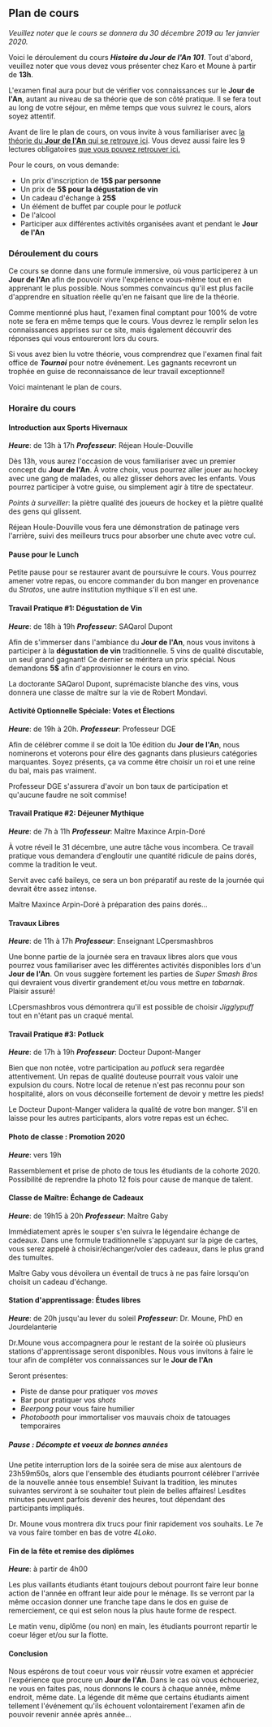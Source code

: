 ## Plan de cours

*Veuillez noter que le cours se donnera du 30 décembre 2019 au 1er janvier 2020.*

Voici le déroulement du cours ***Histoire du Jour de l'An 101***. Tout d'abord, veuillez noter que vous devez vous présenter chez Karo et Moune à partir de **13h**.

L'examen final aura pour but de vérifier vos connaissances sur le **Jour de l'An**, autant au niveau de sa théorie que de son côté pratique. Il se fera tout au long de votre séjour, en même temps que vous suivrez le cours, alors soyez attentif. 

Avant de lire le plan de cours, on vous invite à vous familiariser avec [la théorie du **Jour de l'An** qui se retrouve ici](theorie.md). Vous devez aussi faire les 9 lectures obligatoires [que vous pouvez retrouver ici.](index.md)

Pour le cours, on vous demande:
- Un prix d'inscription de **15$ par personne**
- Un prix de **5$ pour la dégustation de vin**
- Un cadeau d'échange à **25$**
- Un élément de buffet par couple pour le *potluck*
- De l'alcool
- Participer aux différentes activités organisées avant et pendant le **Jour de l'An**


### Déroulement du cours

Ce cours se donne dans une formule immersive, où vous participerez à un **Jour de l'An** afin de pouvoir vivre l'expérience vous-même tout en en apprenant le plus possible. Nous sommes convaincus qu'il est plus facile d'apprendre en situation réelle qu'en ne faisant que lire de la théorie. 

Comme mentionné plus haut, l'examen final comptant pour 100% de votre note se fera en même temps que le cours. Vous devrez le remplir selon les connaissances apprises sur ce site, mais également découvrir des réponses qui vous entoureront lors du cours.

Si vous avez bien lu votre théorie, vous comprendrez que l'examen final fait office de ***Tournoi*** pour notre événement. Les gagnants recevront un trophée en guise de reconnaissance de leur travail exceptionnel!

Voici maintenant le plan de cours.

### Horaire du cours

#### Introduction aux Sports Hivernaux

***Heure***: de 13h à 17h 
***Professeur***: Réjean Houle-Douville

Dès 13h, vous aurez l'occasion de vous familiariser avec un premier concept du **Jour de l'An**. À votre choix, vous pourrez aller jouer au hockey avec une gang de malades, ou allez glisser dehors avec les enfants. Vous pourrez participer à votre guise, ou simplement agir à titre de spectateur.

*Points à surveiller*: la piètre qualité des joueurs de hockey et la piètre qualité des gens qui glissent.

Réjean Houle-Douville vous fera une démonstration de patinage vers l'arrière, suivi des meilleurs trucs pour absorber une chute avec votre cul.

#### Pause pour le Lunch

Petite pause pour se restaurer avant de poursuivre le cours. Vous pourrez amener votre repas, ou encore commander du bon manger en provenance du *Stratos*, une autre institution mythique s'il en est une.

#### Travail Pratique #1: Dégustation de Vin

***Heure***: de 18h à 19h 
***Professeur***: SAQarol Dupont

Afin de s'immerser dans l'ambiance du **Jour de l'An**, nous vous invitons à participer à la **dégustation de vin** traditionnelle. 5 vins de qualité discutable, un seul grand gagnant! Ce dernier se méritera un prix spécial. Nous demandons **5$** afin d'approvisionner le cours en vino.

La doctorante SAQarol Dupont, suprémaciste blanche des vins, vous donnera une classe de maître sur la vie de Robert Mondavi.

#### Activité Optionnelle Spéciale: Votes et Élections

***Heure***: de 19h à 20h.
***Professeur***: Professeur DGE

Afin de célébrer comme il se doit la 10e édition du **Jour de l'An**, nous nominerons et voterons pour élire des gagnants dans plusieurs catégories marquantes. Soyez présents, ça va comme être choisir un roi et une reine du bal, mais pas vraiment.

Professeur DGE s'assurera d'avoir un bon taux de participation et qu'aucune faudre ne soit commise!

#### Travail Pratique #2: Déjeuner Mythique

***Heure***: de 7h à 11h 
***Professeur***: Maître Maxince Arpin-Doré

À votre réveil le 31 décembre, une autre tâche vous incombera. Ce travail pratique vous demandera d'engloutir une quantité ridicule de pains dorés, comme la tradition le veut. 

Servit avec café baileys, ce sera un bon préparatif au reste de la journée qui devrait être assez intense.

Maître Maxince Arpin-Doré à préparation des pains dorés...

#### Travaux Libres

***Heure***: de 11h à 17h 
***Professeur***: Enseignant LCpersmashbros

Une bonne partie de la journée sera en travaux libres alors que vous pourrez vous familiariser avec les différentes activités disponibles lors d'un **Jour de l'An**. On vous suggère fortement les parties de *Super Smash Bros* qui devraient vous divertir grandement et/ou vous mettre en *tabarnak*. Plaisir assuré!

LCpersmashbros vous démontrera qu'il est possible de choisir *Jigglypuff* tout en n'étant pas un craqué mental.

#### Travail Pratique #3: Potluck

***Heure***: de 17h à 19h 
***Professeur***: Docteur Dupont-Manger

Bien que non notée, votre participation au *potluck* sera regardée attentivement. Un repas de qualité douteuse pourrait vous valoir une expulsion du cours. Notre local de retenue n'est pas reconnu pour son hospitalité, alors on vous déconseille fortement de devoir y mettre les pieds!

Le Docteur Dupont-Manger validera la qualité de votre bon manger. S'il en laisse pour les autres participants, alors votre repas est un échec.

#### Photo de classe : Promotion 2020

***Heure***: vers 19h

Rassemblement et prise de photo de tous les étudiants de la cohorte 2020. Possibilité de reprendre la photo 12 fois pour cause de manque de talent. 

#### Classe de Maître: Échange de Cadeaux

***Heure***: de 19h15 à 20h 
***Professeur***: Maître Gaby

Immédiatement après le souper s'en suivra le légendaire échange de cadeaux. Dans une formule traditionnelle s'appuyant sur la pige de cartes, vous serez appelé à choisir/échanger/voler des cadeaux, dans le plus grand des tumultes.

Maître Gaby vous dévoilera un éventail de trucs à ne pas faire lorsqu'on choisit un cadeau d'échange.

#### Station d'apprentissage: Études libres

***Heure***: de 20h jusqu'au lever du soleil
***Professeur***: Dr. Moune, PhD en Jourdelanterie

Dr.Moune vous accompagnera pour le restant de la soirée où plusieurs stations d'apprentissage seront disponibles. Nous vous invitons à faire le tour afin de compléter vos connaissances sur le **Jour de l'An**

Seront présentes:
- Piste de danse pour pratiquer vos *moves*
- Bar pour pratiquer vos *shots*
- *Beerpong* pour vous faire humilier
- *Photobooth* pour immortaliser vos mauvais choix de tatouages temporaires

##### Pause : Décompte et voeux de bonnes années

Une petite interruption lors de la soirée sera de mise aux alentours de 23h59m50s, alors que l'ensemble des étudiants pourront célébrer l'arrivée de la nouvelle année tous ensemble! Suivant la tradition, les minutes suivantes serviront à se souhaiter tout plein de belles affaires! Lesdites minutes peuvent parfois devenir des heures, tout dépendant des participants impliqués.

Dr. Moune vous montrera dix trucs pour finir rapidement vos souhaits. Le 7e va vous faire tomber en bas de votre *4Loko*.

#### Fin de la fête et remise des diplômes

***Heure***: à partir de 4h00

Les plus vaillants étudiants étant toujours debout pourront faire leur bonne action de l'année en offrant leur aide pour le ménage. Ils se verront par la même occasion donner une franche tape dans le dos en guise de remerciement, ce qui est selon nous la plus haute forme de respect. 

Le matin venu, diplôme (ou non) en main, les étudiants pourront repartir le coeur léger et/ou sur la flotte.

#### Conclusion

Nous espérons de tout coeur vous voir réussir votre examen et apprécier l'expérience que procure un **Jour de l'An**. Dans le cas où vous échoueriez, ne vous en faites pas, nous donnons le cours à chaque année, même endroit, même date. La légende dit même que certains étudiants aiment tellement l'événement qu'ils échouent volontairement l'examen afin de pouvoir revenir année après année...

